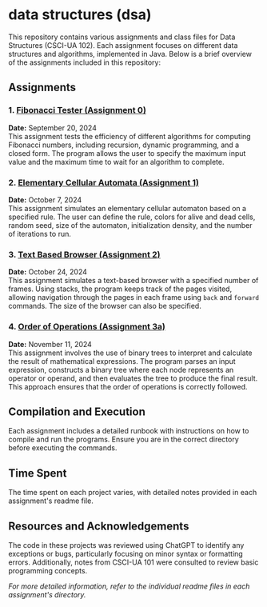 # data structures (dsa)

This repository contains various assignments and class files for Data Structures (CSCI-UA 102). Each assignment focuses on different data structures and algorithms, implemented in Java. Below is a brief overview of the assignments included in this repository:

## Assignments

### 1. [Fibonacci Tester (Assignment 0)](homework/fibonacciTester/)
**Date:** September 20, 2024  
This assignment tests the efficiency of different algorithms for computing Fibonacci numbers, including recursion, dynamic programming, and a closed form. The program allows the user to specify the maximum input value and the maximum time to wait for an algorithm to complete.

### 2. [Elementary Cellular Automata (Assignment 1)](homework/elementaryCellularAutomata/)
**Date:** October 7, 2024  
This assignment simulates an elementary cellular automaton based on a specified rule. The user can define the rule, colors for alive and dead cells, random seed, size of the automaton, initialization density, and the number of iterations to run.
### 3. [Text Based Browser (Assignment 2)](homework/textBasedBrowser/)
**Date:** October 24, 2024  
This assignment simulates a text-based browser with a specified number of frames. Using stacks, the program keeps track of the pages visited, allowing navigation through the pages in each frame using `back` and `forward` commands. The size of the browser can also be specified.

### 4. [Order of Operations (Assignment 3a)](homework/orderOfOperations/)
**Date:** November 11, 2024  
This assignment involves the use of binary trees to interpret and calculate the result of mathematical expressions. The program parses an input expression, constructs a binary tree where each node represents an operator or operand, and then evaluates the tree to produce the final result. This approach ensures that the order of operations is correctly followed.

## Compilation and Execution
Each assignment includes a detailed runbook with instructions on how to compile and run the programs. Ensure you are in the correct directory before executing the commands.

## Time Spent
The time spent on each project varies, with detailed notes provided in each assignment's readme file.

## Resources and Acknowledgements
The code in these projects was reviewed using ChatGPT to identify any exceptions or bugs, particularly focusing on minor syntax or formatting errors. Additionally, notes from CSCI-UA 101 were consulted to review basic programming concepts.

*For more detailed information, refer to the individual readme files in each assignment's directory.*

